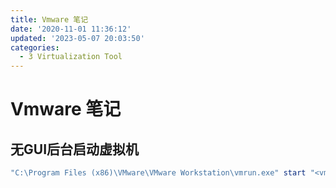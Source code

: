 ```yaml
---
title: Vmware 笔记
date: '2020-11-01 11:36:12'
updated: '2023-05-07 20:03:50'
categories:
  - 3 Virtualization Tool
---
```


# Vmware 笔记

## 无GUI后台启动虚拟机

```powershell
"C:\Program Files (x86)\VMware\VMware Workstation\vmrun.exe" start "<vmx>" nogui
```

